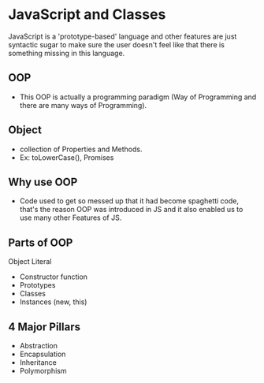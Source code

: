 # JavaScript and Classes

JavaScript is a 'prototype-based' language and other features are just syntactic sugar to make sure the user doesn't feel like that there is something missing in this language.

## OOP 
- This OOP is actually a programming paradigm (Way of Programming and there are many ways of Programming).

## Object 
- collection of Properties and Methods.
- Ex: toLowerCase(), Promises

## Why use OOP
- Code used to get so messed up that it had become spaghetti code, that's the reason OOP was introduced in JS and it also enabled us to use many other Features of JS.

## Parts of OOP
Object Literal

- Constructor function
- Prototypes
- Classes
- Instances (new, this)

## 4 Major Pillars
- Abstraction 
- Encapsulation
- Inheritance
- Polymorphism